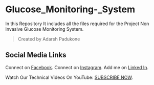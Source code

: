 # Glucose_Monitoring-_System
In this Repository It includes all the files required for the Project Non Invasive Glucose Monitoring System.
>Created by Adarsh Padukone
## Social Media Links
Connect on [Facebook](http://www.facebook.com/aadarshpadukone).
Connect on [Instagram](http://www.instagram.com/adarshpadukone).
Add me on [Linked In](https://www.linkedin.com/in/adarsh-padukone-145329156).

Watch Our Technical Videos On YouTube: [SUBSCRIBE NOW](http://www.youtube.com/adarshpadukone?sub_confirmation=1).
